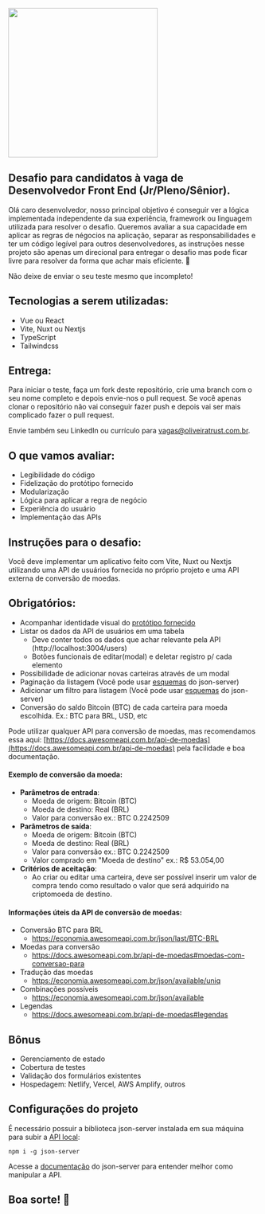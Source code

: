 <p>
    <img src="https://encrypted-tbn0.gstatic.com/images?q=tbn%3AANd9GcQIAOtqQ5is5vwbcEn0ZahZfMxz1QIeAYtFfnLdkCXu1sqAGbnX" width="300">
 </p>

## Desafio para candidatos à vaga de Desenvolvedor Front End (Jr/Pleno/Sênior).
Olá caro desenvolvedor, nosso principal objetivo é conseguir ver a lógica implementada independente
da sua experiência, framework ou linguagem utilizada para resolver o desafio. Queremos avaliar a sua
capacidade em aplicar as regras de négocios na aplicação, separar as responsabilidades e ter um código
legível para outros desenvolvedores, as instruções nesse projeto são apenas um direcional para entregar
o desafio mas pode ficar livre para resolver da forma que achar mais eficiente. 🚀

Não deixe de enviar o seu teste mesmo que incompleto!

## Tecnologias a serem utilizadas:
* Vue ou React
* Vite, Nuxt ou Nextjs
* TypeScript
* Tailwindcss

## Entrega:
Para iniciar o teste, faça um fork deste repositório, crie uma branch com o seu nome completo
e depois envie-nos o pull request. 
Se você apenas clonar o repositório não vai conseguir fazer push e depois vai ser mais complicado
fazer o pull request.

Envie também seu LinkedIn ou currículo para vagas@oliveiratrust.com.br.

## O que vamos avaliar:
- Legibilidade do código
- Fidelização do protótipo fornecido
- Modularização
- Lógica para aplicar a regra de negócio
- Experiência do usuário
- Implementação das APIs

## Instruções para o desafio:
Você deve implementar um aplicativo feito com Vite, Nuxt ou Nextjs utilizando uma API de usuários fornecida no próprio projeto e uma API externa de conversão de moedas.

## Obrigatórios:
- Acompanhar identidade visual do [protótipo fornecido](https://www.figma.com/proto/AO265OINopUSibxX8Dd4A6/Desafio-Front-End?page-id=0%3A1&node-id=2%3A362&viewport=314%2C48%2C0.15&scaling=contain&starting-point-node-id=2%3A362)
- Listar os dados da API de usuários em uma tabela
    - Deve conter todos os dados que achar relevante pela API (http://localhost:3004/users)
    - Botões funcionais de editar(modal) e deletar registro p/ cada elemento
- Possibilidade de adicionar novas carteiras através de um modal
- Paginação da listagem (Você pode usar [esquemas](https://github.com/typicode/json-server#paginate) do json-server)
- Adicionar um filtro para listagem (Você pode usar [esquemas](https://github.com/typicode/json-server#full-text-search) do json-server)
- Conversão do saldo Bitcoin (BTC) de cada carteira para moeda escolhida. Ex.: BTC para BRL, USD, etc

Pode utilizar qualquer API para conversão de moedas, mas recomendamos essa aqui: [https://docs.awesomeapi.com.br/api-de-moedas](https://docs.awesomeapi.com.br/api-de-moedas) pela facilidade e boa documentação.

#### Exemplo de conversão da moeda:
- **Parâmetros de entrada**:
    - Moeda de origem: Bitcoin (BTC)
    - Moeda de destino: Real (BRL)
    - Valor para conversão ex.: BTC 0.2242509
- **Parâmetros de saída**:
    - Moeda de origem: Bitcoin (BTC)
    - Moeda de destino: Real (BRL)
    - Valor para conversão ex.: BTC 0.2242509
    - Valor comprado em "Moeda de destino" ex.: R$ 53.054,00
- **Critérios de aceitação**:
    - Ao criar ou editar uma carteira, deve ser possível inserir um valor de compra tendo como resultado o valor que será adquirido na criptomoeda de destino.
    
#### Informações úteis da API de conversão de moedas:
- Conversão BTC para BRL
    - https://economia.awesomeapi.com.br/json/last/BTC-BRL
- Moedas para conversão
    - https://docs.awesomeapi.com.br/api-de-moedas#moedas-com-conversao-para
- Tradução das moedas
    - https://economia.awesomeapi.com.br/json/available/uniq
- Combinações possíveis
    - https://economia.awesomeapi.com.br/json/available
- Legendas
    - https://docs.awesomeapi.com.br/api-de-moedas#legendas
    
## Bônus
- Gerenciamento de estado
- Cobertura de testes
- Validação dos formulários existentes
- Hospedagem: Netlify, Vercel, AWS Amplify, outros

## Configurações do projeto

É necessário possuir a biblioteca json-server instalada em sua máquina para subir a [API local](https://github.com/Oliveira-Trust/desafio-frontend/blob/master/api/data.json):

```
npm i -g json-server
```
Acesse a [documentação](https://github.com/typicode/json-server#getting-started) do json-server para entender melhor como manipular a API.

## Boa sorte! 🚀
